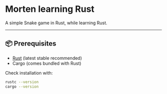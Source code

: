# Morten learning Rust
A simple Snake game in Rust, while learning Rust.

---

## 📦 Prerequisites
- [Rust](https://www.rust-lang.org/tools/install) (latest stable recommended)
- Cargo (comes bundled with Rust)

Check installation with:
```bash
rustc --version
cargo --version
